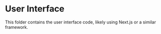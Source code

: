# User Interface
 
This folder contains the user interface code, likely using Next.js or a similar framework. 
